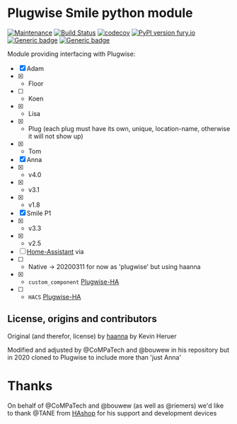 # Plugwise Smile python module

[![Maintenance](https://img.shields.io/badge/Maintained%3F-yes-green.svg)](https://github.com/plugwise)
[![Build Status](https://travis-ci.org/plugwise/Plugwise-Smile.svg?branch=master)](https://travis-ci.org/plugwise/Plugwise-Smile)
[![codecov](https://codecov.io/gh/plugwise/Plugwise-Smile/branch/master/graph/badge.svg)](https://codecov.io/gh/plugwise/Plugwise-Smile)
[![PyPI version fury.io](https://badge.fury.io/py/Plugwise-Smile.svg)](https://pypi.python.org/pypi/Plugwise-Smile/)
[![Generic badge](https://img.shields.io/badge/custom_component-yes-green.svg)](https://github.com/plugwise/plugwise-beta)
[![Generic badge](https://img.shields.io/badge/HACS-add_our_repo-yellow.svg)](https://github.com/plugwise/plugwise-beta)


Module providing interfacing with Plugwise:

  - [x] Adam
  - [x]  - Floor
  - [ ]  - Koen
  - [x]  - Lisa
  - [x]  - Plug (each plug must have its own, unique, location-name, otherwise it will not show up) 
  - [x]  - Tom
  - [x] Anna
  - [x]  - v4.0
  - [x]  - v3.1
  - [x]  - v1.8 
  - [x] Smile P1
  - [x]  - v3.3
  - [x]  - v2.5
  - [ ] [Home-Assistant](https://home-assistant.io) via 
  - [ ]  - Native -> 20200311 for now as 'plugwise' but using haanna
  - [x]  - `custom_component` [Plugwise-HA](https://github.com/plugwise/Plugwise-HA)
  - [ ]  - `HACS` [Plugwise-HA](https://github.com/plugwise/Plugwise-HA)

## License, origins and contributors

Original (and therefor, license) by [haanna](https://github.com/laetificat/haanna) by Kevin Heruer

Modified and adjusted by @CoMPaTech and @bouwew in his repository but in 2020 cloned to Plugwise to include more than 'just Anna'


# Thanks

On behalf of @CoMPaTech and @bouwew (as well as @riemers) we'd like to thank @TANE from [HAshop](https://hashop.nl) for his support and development devices

